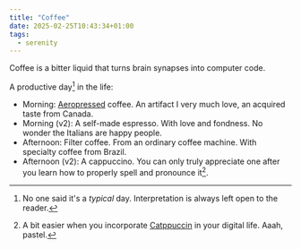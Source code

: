 ```yaml
---
title: "Coffee"
date: 2025-02-25T10:43:34+01:00
tags:
  - serenity
---
```


Coffee is a bitter liquid that turns brain synapses into computer code.

A productive day[^1] in the life:

- Morning: [Aeropressed](https://aeropress.com/) coffee. An artifact I very much
  love, an acquired taste from Canada.
- Morning (v2): A self-made espresso. With love and fondness. No wonder the
  Italians are happy people.
- Afternoon: Filter coffee. From an ordinary coffee machine. With specialty
  coffee from Brazil.
- Afternoon (v2): A cappuccino. You can only truly appreciate one after you
  learn how to properly spell and pronounce it[^2].


[^1]: No one said it's a _typical_ day. Interpretation is always left open to
    the reader.

[^2]: A bit easier when you incorporate [Catppuccin](https://catppuccin.com/) in
    your digital life. Aaah, pastel.
